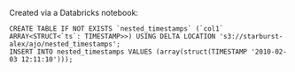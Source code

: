 Created via a Databricks notebook:

```
CREATE TABLE IF NOT EXISTS `nested_timestamps` (`col1` ARRAY<STRUCT<`ts`: TIMESTAMP>>) USING DELTA LOCATION 's3://starburst-alex/ajo/nested_timestamps';
INSERT INTO nested_timestamps VALUES (array(struct(TIMESTAMP '2010-02-03 12:11:10')));
```